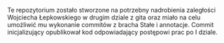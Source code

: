 Te repozytorium zostało stworzone na potrzebny nadrobienia zaległości Wojciecha Łepkowskiego w drugim dziale z gita oraz miało na celu umożliwić mu wykonanie commitów z bracha Stałe i annotacje.
Commit inicjalizujący opublikował kod odpowiadający postępowi prac po I dziale.
